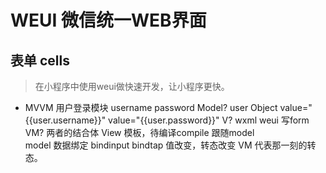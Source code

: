 # WEUI 微信统一WEB界面

## 表单 cells
> 在小程序中使用weui做快速开发，让小程序更快。
- MVVM
用户登录模块 username password
    Model?  user Object
       value="{{user.username}}"  value="{{user.password}}"
    V?  wxml weui 写form
    VM? 两者的结合体  View 模板，待编译compile 跟随model  
                     model 数据绑定 bindinput bindtap 值改变，转态改变
        VM 代表那一刻的转态。